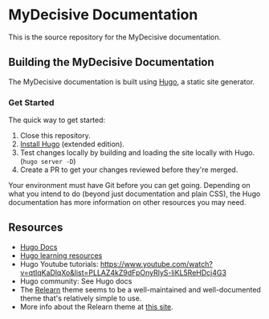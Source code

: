 # MyDecisive Documentation

This is the source repository for the MyDecisive documentation.

## Building the MyDecisive Documentation

The MyDecisive documentation is built using [Hugo](https://gohugo.io), a static site generator.

### Get Started

The quick way to get started:

1. Close this repository.
2. [Install Hugo](https://gohugo.io/getting-started/quick-start/) (extended edition).
3. Test changes locally by building and loading the site locally with Hugo. (`hugo server -D`)
4. Create a PR to get your changes reviewed before they're merged.

Your environment must have Git before you can get going. Depending on what you intend to do (beyond just documentation and plain CSS), the Hugo documentation has more information on other resources you may need.

## Resources

- [Hugo Docs](https://gohugo.io/documentation/)
- [Hugo learning resources](https://gohugo.io/getting-started/external-learning-resources/)
- Hugo Youtube tutorials: https://www.youtube.com/watch?v=qtIqKaDlqXo&list=PLLAZ4kZ9dFpOnyRlyS-liKL5ReHDcj4G3
- Hugo community: See Hugo docs
- The [Relearn](https://github.com/McShelby/hugo-theme-relearn) theme seems to be a well-maintained and well-documented theme that's relatively simple to use.
- More info about the Relearn theme at [this site](https://www.tshdmtmr.com/basics/migration/).
